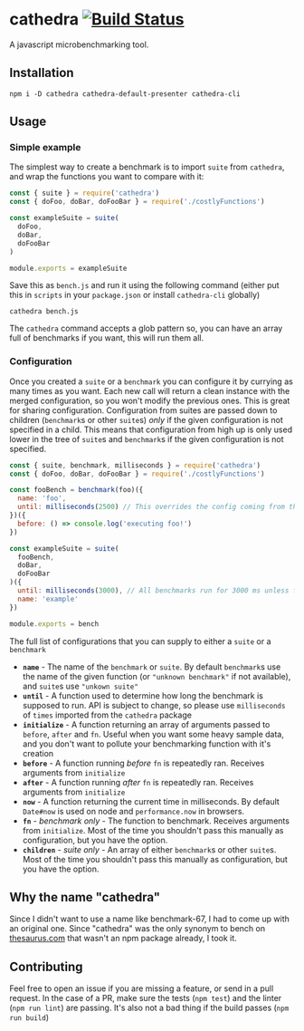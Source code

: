 # cathedra [![Build Status](https://travis-ci.org/bali182/cathedra.svg?branch=master)](https://travis-ci.org/bali182/cathedra)

A javascript microbenchmarking tool.

## Installation

```
npm i -D cathedra cathedra-default-presenter cathedra-cli
```

## Usage

### Simple example 

The simplest way to create a benchmark is to import `suite` from `cathedra`, and wrap the functions you want to compare with it:

```js
const { suite } = require('cathedra')
const { doFoo, doBar, doFooBar } = require('./costlyFunctions')

const exampleSuite = suite(
  doFoo,
  doBar,
  doFooBar
)

module.exports = exampleSuite
```

Save this as `bench.js` and run it using the following command (either put this in `scripts` in your `package.json` or install `cathedra-cli` globally)

```
cathedra bench.js
```

The `cathedra` command accepts a glob pattern so, you can have an array full of benchmarks if you want, this will run them all.

### Configuration

Once you created a `suite` or a `benchmark` you can configure it by currying as many times as you want. Each new call will return a clean instance with the merged configuration, so you won't modify the previous ones. This is great for sharing configuration. Configuration from suites are passed down to children (`benchmark`s  or other `suite`s) *only* if the given configuration is not specified in a child. This means that configuration from high up is only used lower in the tree of `suite`s and `benchmark`s if the given configuration is not specified.

```js
const { suite, benchmark, milliseconds } = require('cathedra')
const { doFoo, doBar, doFooBar } = require('./costlyFunctions')

const fooBench = benchmark(foo)({
  name: 'foo',
  until: milliseconds(2500) // This overrides the config coming from the suite
})({
  before: () => console.log('executing foo!')
})

const exampleSuite = suite(
  fooBench,
  doBar,
  doFooBar
)({
  until: milliseconds(3000), // All benchmarks run for 3000 ms unless foo
  name: 'example'
})

module.exports = bench
```

The full list of configurations that you can supply to either a `suite` or a `benchmark`

- **`name`** - The name of the `benchmark` or `suite`. By default `benchmark`s use the name of the given function (or `"unknown benchmark"` if not available), and `suite`s use `"unkown suite"`
- **`until`** - A function used to determine how long the benchmark is supposed to run. API is subject to change, so please use `milliseconds` of `times` imported from the `cathedra` package
- **`initialize`** - A function returning an array of arguments passed to `before`, `after` and `fn`. Useful when you want some heavy sample data, and you don't want to pollute your benchmarking function with it's creation
- **`before`** - A function running *before* `fn` is repeatedly ran. Receives arguments from `initialize`
- **`after`** - A function running *after* `fn` is repeatedly ran. Receives arguments from `initialize`
- **`now`** - A function returning the current time in milliseconds. By default `Date#now` is used on node and `performance.now` in browsers.
- **`fn`** - *benchmark only* - The function to benchmark. Receives arguments from `initialize`. Most of the time you shouldn't pass this manually as configuration, but you have the option.
- **`children`** - *suite only* - An array of either `benchmark`s or other `suite`s. Most of the time you shouldn't pass this manually as configuration, but you have the option.

## Why the name "cathedra"
Since I didn't want to use a name like benchmark-67, I had to come up with an original one. Since "cathedra" was the only synonym to bench on [thesaurus.com](http://www.thesaurus.com/browse/bench?s=t) that wasn't an npm package already, I took it. 

## Contributing
Feel free to open an issue if you are missing a feature, or send in a pull request. In the case of a PR, make sure the tests (`npm test`) and the linter (`npm run lint`) are passing. It's also not a bad thing if the build passes (`npm run build`)

